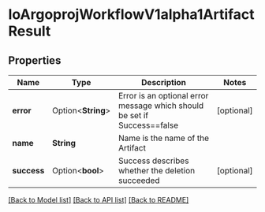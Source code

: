 # IoArgoprojWorkflowV1alpha1ArtifactResult

## Properties

Name | Type | Description | Notes
------------ | ------------- | ------------- | -------------
**error** | Option<**String**> | Error is an optional error message which should be set if Success==false | [optional]
**name** | **String** | Name is the name of the Artifact | 
**success** | Option<**bool**> | Success describes whether the deletion succeeded | [optional]

[[Back to Model list]](../README.md#documentation-for-models) [[Back to API list]](../README.md#documentation-for-api-endpoints) [[Back to README]](../README.md)


